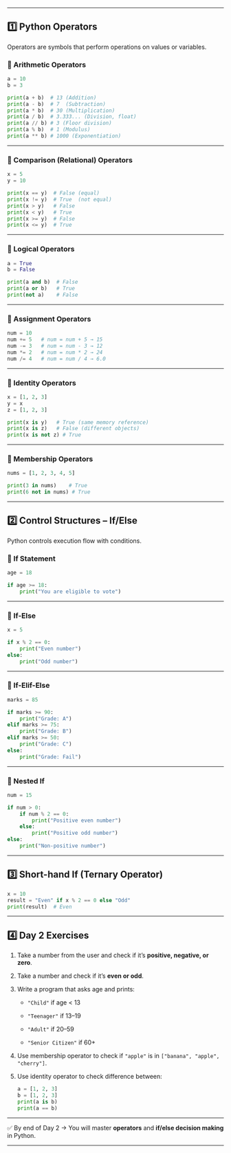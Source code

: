 
---

## 1️⃣ Python Operators

Operators are symbols that perform operations on values or variables.

### 🔹 Arithmetic Operators

```python
a = 10
b = 3

print(a + b)  # 13 (Addition)
print(a - b)  # 7  (Subtraction)
print(a * b)  # 30 (Multiplication)
print(a / b)  # 3.333... (Division, float)
print(a // b) # 3 (Floor division)
print(a % b)  # 1 (Modulus)
print(a ** b) # 1000 (Exponentiation)
```

---

### 🔹 Comparison (Relational) Operators

```python
x = 5
y = 10

print(x == y)  # False (equal)
print(x != y)  # True  (not equal)
print(x > y)   # False
print(x < y)   # True
print(x >= y)  # False
print(x <= y)  # True
```

---

### 🔹 Logical Operators

```python
a = True
b = False

print(a and b)  # False
print(a or b)   # True
print(not a)    # False
```

---

### 🔹 Assignment Operators

```python
num = 10
num += 5   # num = num + 5 → 15
num -= 3   # num = num - 3 → 12
num *= 2   # num = num * 2 → 24
num /= 4   # num = num / 4 → 6.0
```

---

### 🔹 Identity Operators

```python
x = [1, 2, 3]
y = x
z = [1, 2, 3]

print(x is y)   # True (same memory reference)
print(x is z)   # False (different objects)
print(x is not z) # True
```

---

### 🔹 Membership Operators

```python
nums = [1, 2, 3, 4, 5]

print(3 in nums)    # True
print(6 not in nums) # True
```

---

## 2️⃣ Control Structures – If/Else

Python controls execution flow with conditions.

### 🔹 If Statement

```python
age = 18

if age >= 18:
    print("You are eligible to vote")
```

---

### 🔹 If-Else

```python
x = 5

if x % 2 == 0:
    print("Even number")
else:
    print("Odd number")
```

---

### 🔹 If-Elif-Else

```python
marks = 85

if marks >= 90:
    print("Grade: A")
elif marks >= 75:
    print("Grade: B")
elif marks >= 50:
    print("Grade: C")
else:
    print("Grade: Fail")
```

---

### 🔹 Nested If

```python
num = 15

if num > 0:
    if num % 2 == 0:
        print("Positive even number")
    else:
        print("Positive odd number")
else:
    print("Non-positive number")
```

---

## 3️⃣ Short-hand If (Ternary Operator)

```python
x = 10
result = "Even" if x % 2 == 0 else "Odd"
print(result)  # Even
```

---

## 4️⃣ Day 2 Exercises

1. Take a number from the user and check if it’s **positive, negative, or zero**.
    
2. Take a number and check if it’s **even or odd**.
    
3. Write a program that asks age and prints:
    
    - `"Child"` if age < 13
        
    - `"Teenager"` if 13–19
        
    - `"Adult"` if 20–59
        
    - `"Senior Citizen"` if 60+
        
4. Use membership operator to check if `"apple"` is in `["banana", "apple", "cherry"]`.
    
5. Use identity operator to check difference between:
    
    ```python
    a = [1, 2, 3]
    b = [1, 2, 3]
    print(a is b)
    print(a == b)
    ```
    

---

✅ By end of Day 2 → You will master **operators** and **if/else decision making** in Python.

---
